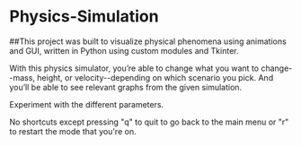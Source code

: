 # Physics-Simulation

##This project was built to visualize physical phenomena using animations and GUI, written in Python using custom modules and Tkinter.

With this physics simulator, you’re able to change what
you want to change--mass, height, or velocity--depending on which scenario you 
pick. And you’ll be able to see relevant graphs from the given simulation.

Experiment with the different parameters.

No shortcuts except pressing "q" to quit to go back to the main menu or "r" to
restart the mode that you're on.
